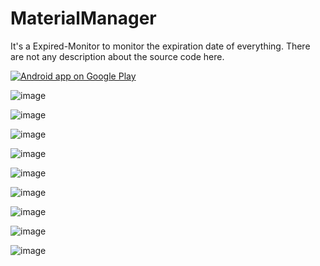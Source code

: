 # MaterialManager
It's a Expired-Monitor to monitor the expiration date of everything. There are not any description about the source code here.

<a href="https://play.google.com/store/apps/details?id=com.material.management">
  <img alt="Android app on Google Play"
       src="https://developer.android.com/images/brand/en_app_rgb_wo_60.png" />
</a>

![image](https://github.com/YomiRY/MaterialManager/blob/master/image-folder/device-1.png)

![image](https://github.com/YomiRY/MaterialManager/blob/master/image-folder/device-2.png)

![image](https://github.com/YomiRY/MaterialManager/blob/master/image-folder/device-3.png)

![image](https://github.com/YomiRY/MaterialManager/blob/master/image-folder/device-4.png)

![image](https://github.com/YomiRY/MaterialManager/blob/master/image-folder/device-5.png)

![image](https://github.com/YomiRY/MaterialManager/blob/master/image-folder/device-6.png)

![image](https://github.com/YomiRY/MaterialManager/blob/master/image-folder/device-7.png)

![image](https://github.com/YomiRY/MaterialManager/blob/master/image-folder/device-8.png)

![image](https://github.com/YomiRY/MaterialManager/blob/master/image-folder/device-9.png)


